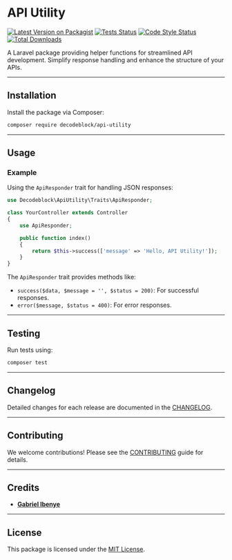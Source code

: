 # API Utility

[![Latest Version on Packagist](https://img.shields.io/packagist/v/decodeblock/api-utility.svg?style=flat-square)](https://packagist.org/packages/decodeblock/api-utility)
[![Tests Status](https://img.shields.io/github/actions/workflow/status/decodeblock/api-utility/run-tests.yml?branch=main&label=tests&style=flat-square)](https://github.com/decodeblock/api-utility/actions?query=workflow%3Arun-tests+branch%3Amain)
[![Code Style Status](https://img.shields.io/github/actions/workflow/status/decodeblock/api-utility/fix-php-code-style-issues.yml?branch=main&label=code%20style&style=flat-square)](https://github.com/decodeblock/api-utility/actions?query=workflow%3A"Fix+PHP+code+style+issues"+branch%3Amain)
[![Total Downloads](https://img.shields.io/packagist/dt/decodeblock/api-utility.svg?style=flat-square)](https://packagist.org/packages/decodeblock/api-utility)

A Laravel package providing helper functions for streamlined API development. Simplify response handling and enhance the structure of your APIs.

---

## Installation

Install the package via Composer:

```bash
composer require decodeblock/api-utility
```

---

## Usage

### Example
Using the `ApiResponder` trait for handling JSON responses:

```php
use Decodeblock\ApiUtility\Traits\ApiResponder;

class YourController extends Controller
{
    use ApiResponder;

    public function index()
    {
        return $this->success(['message' => 'Hello, API Utility!']);
    }
}
```

The `ApiResponder` trait provides methods like:
- `success($data, $message = '', $status = 200)`: For successful responses.
- `error($message, $status = 400)`: For error responses.

---

## Testing

Run tests using:

```bash
composer test
```

---

## Changelog

Detailed changes for each release are documented in the [CHANGELOG](CHANGELOG.md).

---

## Contributing

We welcome contributions! Please see the [CONTRIBUTING](CONTRIBUTING.md) guide for details.

---

## Credits

- **[Gabriel Ibenye](https://github.com/gabbyti)**

---

## License

This package is licensed under the [MIT License](LICENSE.md).
